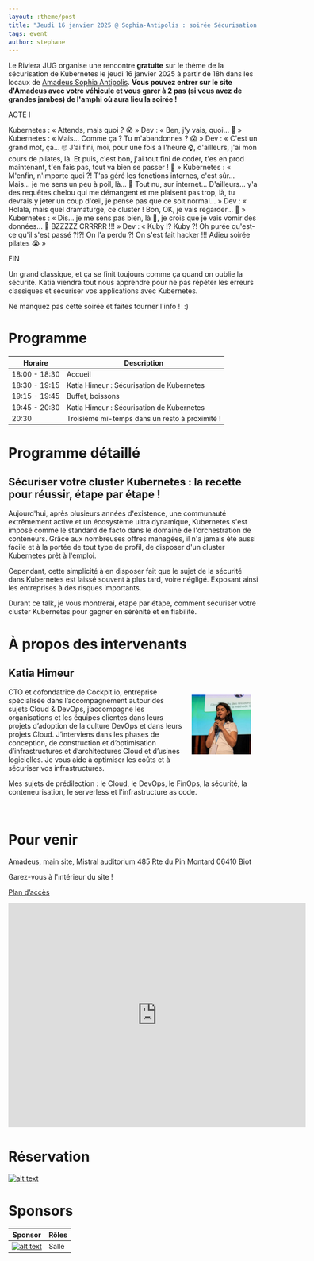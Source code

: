 ```yaml
---
layout: :theme/post
title: "Jeudi 16 janvier 2025 @ Sophia-Antipolis : soirée Sécurisation Kubernetes"
tags: event
author: stephane
---
```


Le Riviera JUG organise une rencontre **gratuite** sur le thème de la sécurisation de Kubernetes le jeudi 16 janvier 2025 à partir de 18h dans les locaux de [Amadeus Sophia Antipolis](url:https://goo.gl/maps/agQMwmE74eWqqQvd8).
**Vous pouvez entrer sur le site d'Amadeus avec votre véhicule et vous garer à 2 pas (si vous avez de grandes jambes) de l'amphi où aura lieu la soirée !**

ACTE I

Kubernetes : « Attends, mais quoi ? 😰 »
Dev : « Ben, j'y vais, quoi… 👋 »
Kubernetes : « Mais… Comme ça ? Tu m'abandonnes ? 😱 »
Dev : « C'est un grand mot, ça… 🙄 J'ai fini, moi, pour une fois à l'heure ⌚, d'ailleurs, j'ai mon cours de pilates, là. Et puis, c'est bon, j'ai tout fini de coder, t'es en prod maintenant, t'en fais pas, tout va bien se passer ! 🦾 »
Kubernetes : « M'enfin, n'importe quoi ?! T'as géré les fonctions internes, c'est sûr… Mais… je me sens un peu à poil, là… 👶 Tout nu, sur internet… D'ailleurs… y'a des requêtes chelou qui me démangent et me plaisent pas trop, là, tu devrais y jeter un coup d'œil, je pense pas que ce soit normal… »
Dev : « Holala, mais quel dramaturge, ce cluster ! Bon, OK, je vais regarder… 🤔 »
Kubernetes : « Dis… je me sens pas bien, là 🤢, je crois que je vais vomir des données… 🤮 BZZZZZ CRRRRR !!! »
Dev : « Kuby !? Kuby ?! Oh purée qu'est-ce qu'il s'est passé ?!?! On l'a perdu ?! On s'est fait hacker !!! Adieu soirée pilates 😭 »

FIN

Un grand classique, et ça se finit toujours comme ça quand on oublie la sécurité. Katia viendra tout nous apprendre pour ne pas répéter les erreurs classiques et sécuriser vos applications avec Kubernetes.

Ne manquez pas cette soirée et faites tourner l'info !  :)


# Programme

|Horaire|Description|
|---|---|
|18:00 - 18:30|Accueil|
|18:30 - 19:15|Katia Himeur : Sécurisation de Kubernetes|
|19:15 - 19:45|Buffet, boissons|
|19:45 - 20:30|Katia Himeur : Sécurisation de Kubernetes|
|20:30|Troisième mi-temps dans un resto à proximité !|

# Programme détaillé

## Sécuriser votre cluster Kubernetes : la recette pour réussir, étape par étape !

Aujourd'hui, après plusieurs années d'existence, une communauté extrêmement active et un écosystème ultra dynamique, Kubernetes s'est imposé comme le standard de facto dans le domaine de l'orchestration de conteneurs. Grâce aux nombreuses offres managées, il n'a jamais été aussi facile et à la portée de tout type de profil, de disposer d'un cluster Kubernetes prêt à l'emploi.

Cependant, cette simplicité à en disposer fait que le sujet de la sécurité dans Kubernetes est laissé souvent à plus tard, voire négligé. Exposant ainsi les entreprises à des risques importants.

Durant ce talk, je vous montrerai, étape par étape, comment sécuriser votre cluster Kubernetes pour gagner en sérénité et en fiabilité.


# À propos des intervenants

## Katia Himeur

<img style='float: right; margin: 1em; width: 120px' src='katia-himeur.jpg'/>

CTO et cofondatrice de Cockpit io, entreprise spécialisée dans l’accompagnement autour des sujets Cloud & DevOps, j’accompagne les organisations et les équipes clientes dans leurs projets d’adoption de la culture DevOps et dans leurs projets Cloud. J’interviens dans les phases de conception, de construction et d’optimisation d’infrastructures et d’architectures Cloud et d’usines logicielles. Je vous aide à optimiser les coûts et à sécuriser vos infrastructures.

Mes sujets de prédilection : le Cloud, le DevOps, le FinOps, la sécurité, la conteneurisation, le serverless et l'infrastructure as code.

<br style="clear: right"/>

# Pour venir

Amadeus, main site, Mistral auditorium
485 Rte du Pin Montard
06410 Biot

Garez-vous à l'intérieur du site !

[Plan d’accès](https://goo.gl/maps/agQMwmE74eWqqQvd8)

<iframe src="https://www.google.com/maps/embed?pb=!1m18!1m12!1m3!1d2334.61087379998!2d7.057556422906037!3d43.62195443006717!2m3!1f0!2f0!3f0!3m2!1i1024!2i768!4f13.1!3m3!1m2!1s0x12cc2b7cba432085%3A0xcb5e30e756ebb5c5!2sAmadeus%20Main%20Site!5e0!3m2!1sen!2sfr!4v1648131547103!5m2!1sen!2sfr" width="600" height="450" style="border:0;" allowfullscreen="" loading="lazy"></iframe>


# Réservation

[![alt text]({page.image('bookNow-black-large.webp||style=""')})](https://www.ticketsource.eu/booking/t-rpvllyd)

# Sponsors

|Sponsor|Rôles|
|---|---|
|[![alt text]({site.page('Sponsors/index.md').image('amadeus.png')})](https://amadeus.com/fr)  | Salle|
